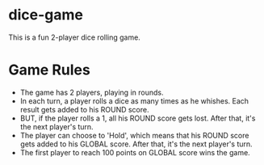 # dice-game
This is a fun 2-player dice rolling game.

# Game Rules
- The game has 2 players, playing in rounds.
- In each turn, a player rolls a dice as many times as he whishes. Each result gets added to his ROUND score.
- BUT, if the player rolls a 1, all his ROUND score gets lost. After that, it's the next player's turn.
- The player can choose to 'Hold', which means that his ROUND score gets added to his GLOBAL score. After that, it's the next player's turn.
- The first player to reach 100 points on GLOBAL score wins the game.
